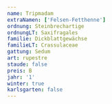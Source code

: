 ```yaml
---
name: Tripmadam
extraNamen: ['Felsen-Fetthenne']
ordnung: Steinbrechartige
ordnungLT: Saxifragales
familie: Dickblattgewächse
familieLT: Crassulaceae
gattung: Sedum
art: rupestre
staude: false
preis: B
jahr: '1'
winter: true
karlsgarten: false
---
```

